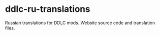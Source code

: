 # ddlc-ru-translations
Russian translations for DDLC mods. Website source code and translation files.
